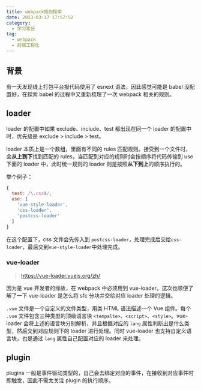 ```yaml
---
title: webpack规则探索
date: 2023-03-17 17:57:52
category:
  - 学习笔记
tag:
  - webpack
  - 前端工程化
---
```


## 背景

有一天发现线上打包平台报代码使用了 esnext 语法，因此感觉可能是 babel 没配置好，在探索 babel 的过程中又重新梳理了一次 webpack 相关的规则。

## loader

loader 的配置中如果 exclude、include、test 都出现在同一个 loader 的配置中时，优先级是 exclude > include > test。

loader 本质上是一个数组，里面有不同的 rules 匹配规则。接受到一个文件时，会**从上到下**找到匹配的 rules，当匹配到对应的规则时会按顺序将代码传输到 use 下面的 loader 中，此时统一规则的 loader 则是按照**从下到上**的顺序执行的。

举个例子：

```js
{
  test: /\.css$/,
  use: [
    'vue-style-loader',
    'css-loader',
    'postcss-loader'
  ]
}
```

在这个配置下，css 文件会先传入到 `postcss-loader`，处理完成后交给`css-loader`，最后交到`vue-style-loader`中处理完成。

### vue-loader

> https://vue-loader.vuejs.org/zh/

因为是 vue 开发者的缘故，在 webpack 中必须用到 vue-loader。这次也顺便了解了一下 vue-loader 是怎么将 sfc 分块并交给对应 loader 处理的逻辑。

`.vue` 文件是一个自定义的文件类型，用类 HTML 语法描述一个 Vue 组件。每个 `.vue` 文件包含三种类型的顶级语言块 `<tempalte>`、`<script>`、`<style>`。vue-loader 会将上述的语言块分别解析，并且根据对应的 `lang` 属性判断出是什么类型，然后交到对应规则下的 loader 进行处理。同时 vue-loader 也支持自定义语言块，也是通过 `lang` 属性自己配置对应的 loader 来处理。

## plugin

plugins 一般是事件驱动类型的，自己会去绑定对应的事件，在接收到对应事件时即触发，因此不需太关注 plugin 的执行顺序。

